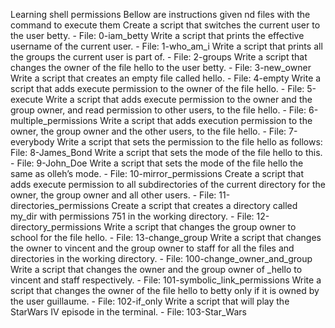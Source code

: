 Learning shell permissions
Bellow are instructions given nd files with the command to execute them
Create a script that switches the current user to the user betty. - File: 0-iam_betty
Write a script that prints the effective username of the current user. - File: 1-who_am_i
Write a script that prints all the groups the current user is part of. - File: 2-groups
Write a script that changes the owner of the file hello to the user betty. - File: 3-new_owner
Write a script that creates an empty file called hello. - File: 4-empty
Write a script that adds execute permission to the owner of the file hello. - File: 5-execute
Write a script that adds execute permission to the owner and the group owner, and read permission to other users, to the file hello. - File: 6-multiple_permissions
Write a script that adds execution permission to the owner, the group owner and the other users, to the file hello. - File: 7-everybody
Write a script that sets the permission to the file hello as follows: File: 8-James_Bond
Write a script that sets the mode of the file hello to this. - File: 9-John_Doe
Write a script that sets the mode of the file hello the same as olleh’s mode. - File: 10-mirror_permissions
Create a script that adds execute permission to all subdirectories of the current directory for the owner, the group owner and all other users. - File: 11-directories_permissions
Create a script that creates a directory called my_dir with permissions 751 in the working directory. - File: 12-directory_permissions
Write a script that changes the group owner to school for the file hello. - File: 13-change_group
Write a script that changes the owner to vincent and the group owner to staff for all the files and directories in the working directory. - File: 100-change_owner_and_group
Write a script that changes the owner and the group owner of _hello to vincent and staff respectively. - File: 101-symbolic_link_permissions
Write a script that changes the owner of the file hello to betty only if it is owned by the user guillaume. - File: 102-if_only
Write a script that will play the StarWars IV episode in the terminal. - File: 103-Star_Wars

